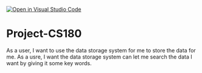 [![Open in Visual Studio Code](https://classroom.github.com/assets/open-in-vscode-718a45dd9cf7e7f842a935f5ebbe5719a5e09af4491e668f4dbf3b35d5cca122.svg)](https://classroom.github.com/online_ide?assignment_repo_id=10791016&assignment_repo_type=AssignmentRepo)
# Project-CS180
As a user, I want to use the data storage system for me to store the data for me.
As a usre, I want the data storage system can let me search the data I want by giving it some key words.
